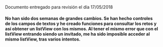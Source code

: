 Documento entregado para revisión el día 17/05/2018

#### No han sido dos semanas de grandes cambios. Se han hecho controles de los campos de textos y he creado funciones para consultar los retos y así obtener un listView con los mismos. Al tener el mismo error que con el listView entrando siendo un invitado, me ha sido imposible acceder al mismo listView, tras varios intentos.